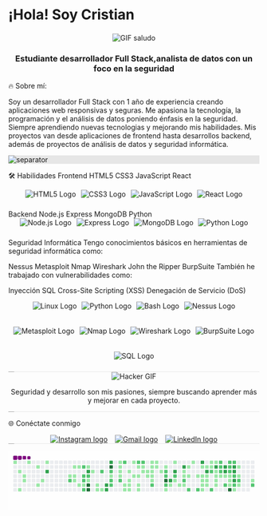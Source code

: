 # ¡Hola! Soy Cristian
<p align="center"> <img src="https://user-images.githubusercontent.com/74038190/214644152-52f47eb3-5e31-4f47-8758-05c9468d5596.gif" alt="GIF saludo" style="vertical-align: middle; width: 55px; height: 75px;" /> <h3 align="center">Estudiante desarrollador Full Stack,analista de datos con un foco en la seguridad</h3> </p>
🔥 Sobre mí:

Soy un desarrollador Full Stack con 1 año de experiencia creando aplicaciones web responsivas y seguras. Me apasiona la tecnología, la programación y el análisis de datos poniendo énfasis en la seguridad. Siempre aprendiendo nuevas tecnologias y mejorando mis habilidades. Mis proyectos van desde aplicaciones de frontend hasta desarrollos backend, además de proyectos de análisis de datos y seguridad informática.

<img style="display: block; margin: auto; background-color: hsl(0, 0%, 90%); width: 100vw; height: auto;" src="https://user-images.githubusercontent.com/74038190/212284115-f47cd8ff-2ffb-4b04-b5bf-4d1c14c0247f.gif" alt="separator" />

🛠️ Habilidades
Frontend
HTML5
CSS3
JavaScript
React
<div style="display: flex; justify-content: center; gap: 10px;"> <img src="https://cdn.jsdelivr.net/gh/devicons/devicon/icons/html5/html5-original.svg" height="40" alt="HTML5 Logo"/> <img src="https://cdn.jsdelivr.net/gh/devicons/devicon/icons/css3/css3-original.svg" height="40" alt="CSS3 Logo"/> <img src="https://cdn.jsdelivr.net/gh/devicons/devicon/icons/javascript/javascript-original.svg" height="40" alt="JavaScript Logo"/> <img src="https://cdn.jsdelivr.net/gh/devicons/devicon/icons/react/react-original.svg" height="40" alt="React Logo"/> </div>
Backend
Node.js
Express
MongoDB
Python
<div style="display: flex; justify-content: center; gap: 10px;"> <img src="https://cdn.jsdelivr.net/gh/devicons/devicon/icons/nodejs/nodejs-original.svg" height="40" alt="Node.js Logo"/> <img src="https://cdn.jsdelivr.net/gh/devicons/devicon/icons/express/express-original.svg" height="40" alt="Express Logo"/> <img src="https://cdn.jsdelivr.net/gh/devicons/devicon/icons/mongodb/mongodb-original.svg" height="40" alt="MongoDB Logo"/> <img src="https://cdn.jsdelivr.net/gh/devicons/devicon/icons/python/python-original.svg" height="40" alt="Python Logo"/> </div>
Seguridad Informática
Tengo conocimientos básicos en herramientas de seguridad informática como:

Nessus
Metasploit
Nmap
Wireshark
John the Ripper
BurpSuite
También he trabajado con vulnerabilidades como:

Inyección SQL
Cross-Site Scripting (XSS)
Denegación de Servicio (DoS)
<div style="display: flex; justify-content: center; gap: 10px; flex-wrap: wrap;"> <img src="https://cdn.jsdelivr.net/gh/devicons/devicon/icons/linux/linux-original.svg" height="40" alt="Linux Logo"/> <img src="https://cdn.jsdelivr.net/gh/devicons/devicon/icons/python/python-original.svg" height="40" alt="Python Logo"/> <img src="https://cdn.jsdelivr.net/gh/devicons/devicon/icons/bash/bash-original.svg" height="40" alt="Bash Logo"/> <img src="https://upload.wikimedia.org/wikipedia/commons/4/48/Nessus-logo.svg" height="40" alt="Nessus Logo"/> <img src="https://upload.wikimedia.org/wikipedia/commons/8/88/Metasploit-logo.svg" height="40" alt="Metasploit Logo"/> <img src="https://upload.wikimedia.org/wikipedia/commons/3/34/Nmap_logo.png" height="40" alt="Nmap Logo"/> <img src="https://upload.wikimedia.org/wikipedia/commons/5/53/Wireshark_Logo.svg" height="40" alt="Wireshark Logo"/> <img src="https://upload.wikimedia.org/wikipedia/commons/3/3c/Burp_suite_logo.svg" height="40" alt="BurpSuite Logo"/> <img src="https://cdn.jsdelivr.net/gh/devicons/devicon/icons/mysql/mysql-original.svg" height="40" alt="SQL Logo"/> </div>
<img style="display: block; margin: auto; background-color: hsl(0, 0%, 90%);" src="https://user-images.githubusercontent.com/74038190/212284115-f47cd8ff-2ffb-4b04-b5bf-4d1c14c0247f.gif" width="100%" height="1" alt="separator" />

<div align="center"> <img src="https://media1.tenor.com/images/1cc06bb6e5b82e70b689e3ff17ec0a2d/tenor.gif" width="400" height="auto" alt="Hacker GIF" /> <p align="center"> Seguridad y desarrollo son mis pasiones, siempre buscando aprender más y mejorar en cada proyecto. </p> </div>
<img style="display: block; margin: auto; background-color: hsl(0, 0%, 90%);" src="https://user-images.githubusercontent.com/74038190/212284115-f47cd8ff-2ffb-4b04-b5bf-4d1c14c0247f.gif" width="100%" height="1" alt="separator" />

🌐 Conéctate conmigo
<div style="display: flex; justify-content: center; gap: 15px;"> <a href="https://www.instagram.com/tu_perfil" target="_blank" rel="noopener noreferrer"> <img src="https://img.shields.io/static/v1?message=Instagram&logo=instagram&label=&color=E4405F&logoColor=white&labelColor=&style=for-the-badge" height="35" alt="Instagram logo" /> </a> <a href="mailto:jerybbkuuukkrjhwioio@gmail.com" target="_blank" rel="noopener noreferrer"> <img src="https://img.shields.io/static/v1?message=Gmail&logo=gmail&label=&color=D14836&logoColor=white&labelColor=&style=for-the-badge" height="35" alt="Gmail logo" /> </a> <a href="https://www.linkedin.com/in/tu-perfil" target="_blank" rel="noopener noreferrer"> <img src="https://img.shields.io/static/v1?message=LinkedIn&logo=linkedin&label=&color=0077B5&logoColor=white&labelColor=&style=for-the-badge" height="35" alt="LinkedIn logo" /> </a> </div>
<img style="display: block; margin: auto; background-color: hsl(0, 0%, 90%);" src="https://user-images.githubusercontent.com/74038190/212284115-f47cd8ff-2ffb-4b04-b5bf-4d1c14c0247f.gif" width="100%" height="1" alt="separator" />

<p align="center"> <img src="https://raw.githubusercontent.com/Platane/snk/output/github-contribution-grid-snake.gif" alt="GitHub Snake" /> </p>
